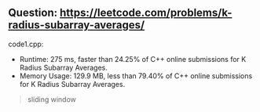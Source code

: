 ## Question: https://leetcode.com/problems/k-radius-subarray-averages/

code1.cpp:
* Runtime: 275 ms, faster than 24.25% of C++ online submissions for K Radius Subarray Averages.
* Memory Usage: 129.9 MB, less than 79.40% of C++ online submissions for K Radius Subarray Averages.
> sliding window